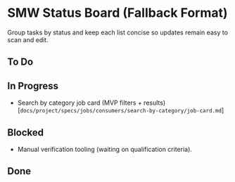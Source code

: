 # SMW Status Board (Fallback Format)

Group tasks by status and keep each list concise so updates remain easy to scan and edit.

## To Do

## In Progress

- Search by category job card (MVP filters + results) [`docs/project/specs/jobs/consumers/search-by-category/job-card.md`]

## Blocked

- Manual verification tooling (waiting on qualification criteria).

## Done
